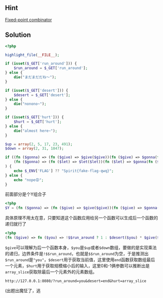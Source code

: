 Hint
---

[Fixed-point combinator](https://en.wikipedia.org/wiki/Fixed-point_combinator)

Solution
---

```php
<?php

highlight_file(__FILE__);

if (isset($_GET['run_around'])) {
    $run_around = $_GET['run_around'];
} else {
    die("まだまだだね～");
}

if (isset($_GET['desert'])) {
    $desert = $_GET['desert'];
} else {
    die("nonono~");
}

if (isset($_GET['hurt'])) {
    $hurt = $_GET['hurt'];
} else {
    die("almost here~");
}

$up = array(2, 5, 17, 23, 491);
$down = array(2, 31, 1847);

if ((fn ($gonna) => (fn ($give) => $give($give))(fn ($give) => $gonna(fn ($you) => $give($give)($you))))(fn ($give) => fn ($you) => !$$run_around ? 1 : $desert($you) * $give($hurt($you, 0, -1)))($up) === 1919810 &&
    (fn ($gonna) => (fn ($let) => $let($let))(fn ($let) => $gonna(fn ($you) => $let($let)($you))))(fn ($give) => fn ($you) => !$$run_around ? 1 : $desert($you) * $give($hurt($you, 0, -1)))($down) === 114514
) {
    echo $_ENV['FLAG'] ?? "Spirit{fake-flag-qwq}";
} else {
    echo "nope😡";
}
```

前面部分是个Y组合子

```php
<?php
$Y = (fn ($gonna) => (fn ($give) => $give($give))(fn ($give) => $gonna(fn ($you) => $give($give)($you))));
```

具体原理不用太在意，只要知道这个函数应用给另一个函数可以生成后一个函数的递归就行了

```php
<?php
(fn ($give) => fn ($you) => !$$run_around ? 1 : $desert($you) * $give($hurt($you, 0, -1)))
```

`$give`可以理解为后一个函数本身，`$you`是`$up`或者`$down`数组，要做的是实现乘法的递归，边界条件是`!$$run_around`，也就是`$$run_around`为空，于是推测出`$run_around`是`"you"`，`$desert`用于获取当前值，这里使用`end`函数获取数组最后一个元素，`$hurt`用于获取规模缩小后的输入，这里0和-1俩参数可以推断出是`array_slice`获取除最后一个元素外的元素数组。

```
http://127.0.0.1:8080/?run_around=you&desert=end&hurt=array_slice
```

(出题出魔怔了，逃
